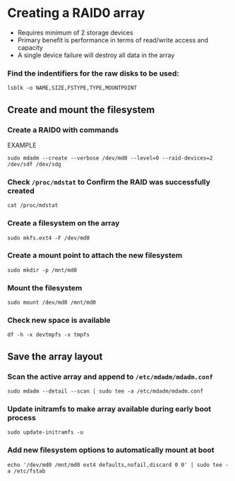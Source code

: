 # Creating a RAID0 array

* Requires minimum of 2 storage devices
* Primary benefit is performance in terms of read/write access and capacity
* A single device failure will destroy all data in the array

### Find the indentifiers for the raw disks to be used:
```
lsblk -o NAME,SIZE,FSTYPE,TYPE,MOUNTPOINT
```

## Create and mount the filesystem

### Create a RAID0 with commands
EXAMPLE
```
sudo mdadm --create --verbose /dev/md0 --level=0 --raid-devices=2 /dev/sdf /dev/sdg
```

### Check `/proc/mdstat` to Confirm the RAID was successfully created
```
cat /proc/mdstat
```

### Create a filesystem on the array
```
sudo mkfs.ext4 -F /dev/md0
```

### Create a mount point to attach the new filesystem
```
sudo mkdir -p /mnt/md0
```

### Mount the filesystem
```
sudo mount /dev/md0 /mnt/md0
```

### Check new space is available
```
df -h -x devtmpfs -x tmpfs
```

## Save the array layout

### Scan the active array and append to `/etc/mdadm/mdadm.conf`
```
sudo mdadm --detail --scan | sudo tee -a /etc/mdadm/mdadm.conf
```

### Update initramfs to make array available during early boot process
```
sudo update-initramfs -u
```

### Add new filesystem options to automatically mount at boot
```
echo '/dev/md0 /mnt/md0 ext4 defaults,nofail,discard 0 0' | sudo tee -a /etc/fstab
```

